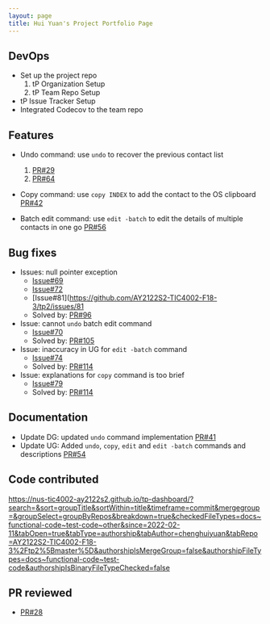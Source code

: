 ```yaml
---
layout: page
title: Hui Yuan's Project Portfolio Page
---
```


## DevOps

+ Set up the project repo
  1. tP Organization Setup
  2. tP Team Repo Setup
+ tP Issue Tracker Setup
+ Integrated Codecov to the team repo


## Features

+ Undo command: use `undo` to recover the previous contact list
  1. [PR#29](https://github.com/AY2122S2-TIC4002-F18-3/tp2/pull/29)
  2. [PR#64](https://github.com/AY2122S2-TIC4002-F18-3/tp2/pull/64)

+ Copy command: use `copy INDEX` to add the contact to the OS clipboard
  [PR#42](https://github.com/AY2122S2-TIC4002-F18-3/tp2/pull/42)

+ Batch edit command: use `edit -batch` to edit the details of multiple contacts in one go
  [PR#56](https://github.com/AY2122S2-TIC4002-F18-3/tp2/pull/56)


## Bug fixes

+ Issues: null pointer exception
  - [Issue#69](https://github.com/AY2122S2-TIC4002-F18-3/tp2/issues/69)
  - [Issue#72](https://github.com/AY2122S2-TIC4002-F18-3/tp2/issues/72)
  - [Issue#81](https://github.com/AY2122S2-TIC4002-F18-3/tp2/issues/81
  - Solved by: [PR#96](https://github.com/AY2122S2-TIC4002-F18-3/tp2/pull/96)
+ Issue: cannot `undo` batch edit command 
  - [Issue#70](https://github.com/AY2122S2-TIC4002-F18-3/tp2/issues/70)
  - Solved by: [PR#105](https://github.com/AY2122S2-TIC4002-F18-3/tp2/pull/105)
+ Issue: inaccuracy in UG for `edit -batch` command 
  - [Issue#74](https://github.com/AY2122S2-TIC4002-F18-3/tp2/issues/74)
  - Solved by: [PR#114](https://github.com/AY2122S2-TIC4002-F18-3/tp2/pull/114)
+ Issue: explanations for `copy` command is too brief
  - [Issue#79](https://github.com/AY2122S2-TIC4002-F18-3/tp2/issues/79)
  - Solved by: [PR#114](https://github.com/AY2122S2-TIC4002-F18-3/tp2/pull/114)

## Documentation

+ Update DG: updated `undo` command implementation 
  [PR#41](https://github.com/AY2122S2-TIC4002-F18-3/tp2/pull/41)
+ Update UG: Added `undo`, `copy`, `edit` and `edit -batch` commands and descriptions
  [PR#54](https://github.com/AY2122S2-TIC4002-F18-3/tp2/pull/54)

## Code contributed

https://nus-tic4002-ay2122s2.github.io/tp-dashboard/?search=&sort=groupTitle&sortWithin=title&timeframe=commit&mergegroup=&groupSelect=groupByRepos&breakdown=true&checkedFileTypes=docs~functional-code~test-code~other&since=2022-02-11&tabOpen=true&tabType=authorship&tabAuthor=chenghuiyuan&tabRepo=AY2122S2-TIC4002-F18-3%2Ftp2%5Bmaster%5D&authorshipIsMergeGroup=false&authorshipFileTypes=docs~functional-code~test-code&authorshipIsBinaryFileTypeChecked=false


## PR reviewed

+ [PR#28](https://github.com/AY2122S2-TIC4002-F18-3/tp2/pull/28)

